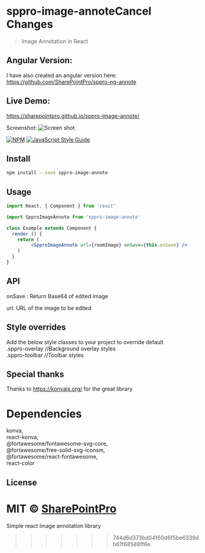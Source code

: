 # sppro-image-annoteCancel Changes
> Image Annotation in React

## Angular Version:
I have also created an angular version here: https://github.com/SharePointPro/sppro-ng-annote


## Live Demo:
https://sharepointpro.github.io/sppro-image-annote/

Screenshot:
![Screen shot](https://sharepointpro.github.io/sppro-image-annote/imageannote.PNG "Optional title")


[![NPM](https://img.shields.io/npm/v/sppro-image-annote.svg)](https://www.npmjs.com/package/sppro-image-annote) [![JavaScript Style Guide](https://img.shields.io/badge/code_style-standard-brightgreen.svg)](https://standardjs.com)

## Install

```bash
npm install --save sppro-image-annote
```

## Usage

```jsx
import React, { Component } from 'react'

import SpproImageAnnote from 'sppro-image-annote'

class Example extends Component {
  render () {
    return (
         <SpproImageAnnote url={roomImage} onSave={this.onSave} />
    )
  }
}
```

## API
onSave : Return Base64 of edited image

url: URL of the image to be edited

## Style overrides
Add the below style classes to your project to override default  
.sppro-overlay //Background overlay styles  
.sppro-toolbar //Toolbar styles  

## Special thanks
Thanks to https://konvajs.org/ for the great library

# Dependencies
   konva,  
   react-konva,  
   @fortawesome/fontawesome-svg-core,  
   @fortawesome/free-solid-svg-iconsm,  
   @fortawesome/react-fontawesome,  
   react-color  

## License

MIT © [SharePointPro](https://github.com/SharePointPro)
=======
Simple react Image annotation library
>>>>>>> 744d6d373bd04f60d6f5be6339db61f68586ff6e
